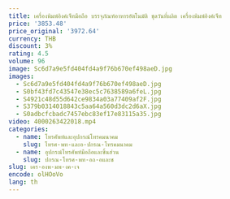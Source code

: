 ```yaml
---
title: เครื่องพิมพ์อิงค์เจ็ทมือถือ บรรจุภัณฑ์อาหารอัตโนมัติ ชุดวันที่ผลิต เครื่องพิมพ์อิงค์เจ็ท
price: '3853.48'
price_original: '3972.64'
currency: THB
discount: 3%
rating: 4.5
volume: 96
image: Sc6d7a9e5fd404fd4a9f76b670ef498aeD.jpg
images:
  - Sc6d7a9e5fd404fd4a9f76b670ef498aeD.jpg
  - S0bf43fd7c43547e38ec5c7638589a6feL.jpg
  - S4921c48d55d642ce9834a03a77409af2F.jpg
  - S379b0314018843c5aa64a560d3dc2d6aX.jpg
  - S0adbcfcbadc7457ebc83ef17e83115a35.jpg
video: 4000263422018.mp4
categories:
  - name: โทรศัพท์และอุปกรณ์โทรคมนาคม
    slug: โทรศ-พท-และอ-ปกรณ-โทรคมนาคม
  - name: อุปกรณ์โทรศัพท์มือถือและชิ้นส่วน
    slug: ปกรณ-โทรศ-พท-อถ-อและช
slug: เคร-องพ-มพ-งค-เจ
encode: olHOoVo
lang: th
---
```

  